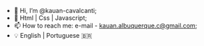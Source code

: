 - 👋 Hi, I’m @kauan-cavalcanti;
- 🌱 Html | Css | Javascript;
- 📫 How to reach me: e-mail - kauan.albuquerque.c@gmail.com;
- 💡 English | Portuguese
🇧🇷
